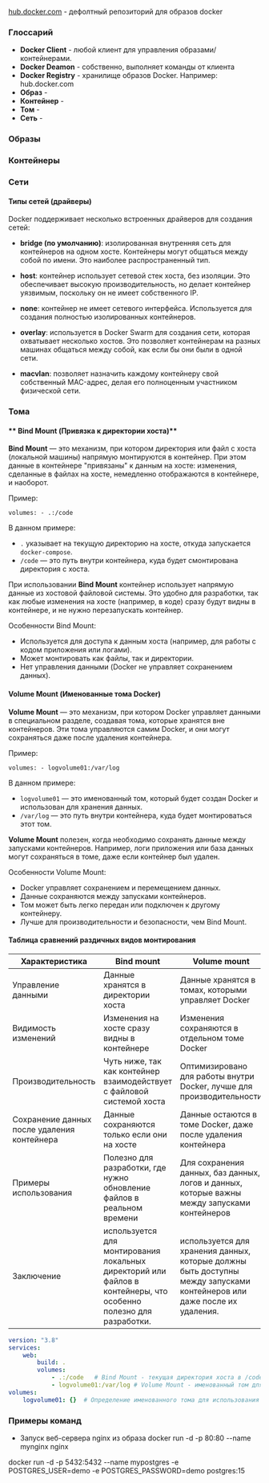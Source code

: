 [hub.docker.com](https://hub.docker.com/) - дефолтный репозиторий для образов docker

### Глоссарий

- **Docker Client** - любой клиент для управления образами/контейнерами.
- **Docker Deamon** - собственно, выполняет команды от клиента
- **Docker Registry** - хранилище образов Docker. Например: hub.docker.com
- **Образ** -  
- **Контейнер** -  
- **Том** - 
- **Сеть** - 

### Образы



### Контейнеры



### Сети

#### Типы сетей (драйверы)

Docker поддерживает несколько встроенных драйверов для создания сетей:

- **bridge (по умолчанию)**: изолированная внутренняя сеть для контейнеров на одном хосте. Контейнеры могут общаться между собой по имени. Это наиболее распространенный тип.
    
- **host**: контейнер использует сетевой стек хоста, без изоляции. Это обеспечивает высокую производительность, но делает контейнер уязвимым, поскольку он не имеет собственного IP.
    
- **none**: контейнер не имеет сетевого интерфейса. Используется для создания полностью изолированных контейнеров.
    
- **overlay**: используется в Docker Swarm для создания сети, которая охватывает несколько хостов. Это позволяет контейнерам на разных машинах общаться между собой, как если бы они были в одной сети.
    
- **macvlan**: позволяет назначить каждому контейнеру свой собственный MAC-адрес, делая его полноценным участником физической сети.


### Тома
#### ** Bind Mount (Привязка к директории хоста)**

**Bind Mount** — это механизм, при котором директория или файл с хоста (локальной машины) напрямую монтируются в контейнер. При этом данные в контейнере "привязаны" к данным на хосте: изменения, сделанные в файлах на хосте, немедленно отображаются в контейнере, и наоборот.

Пример:

`volumes: - .:/code`

В данном примере:

- `.` указывает на текущую директорию на хосте, откуда запускается `docker-compose`.
- `/code` — это путь внутри контейнера, куда будет смонтирована директория с хоста.

При использовании **Bind Mount** контейнер использует напрямую данные из хостовой файловой системы. Это удобно для разработки, так как любые изменения на хосте (например, в коде) сразу будут видны в контейнере, и не нужно перезапускать контейнер.

Особенности Bind Mount:

- Используется для доступа к данным хоста (например, для работы с кодом приложения или логами).
- Может монтировать как файлы, так и директории.
- Нет управления данными (Docker не управляет сохранением данных).

#### **Volume Mount (Именованные тома Docker)**

**Volume Mount** — это механизм, при котором Docker управляет данными в специальном разделе, создавая тома, которые хранятся вне контейнеров. Эти тома управляются самим Docker, и они могут сохраняться даже после удаления контейнера.

Пример:

`volumes: - logvolume01:/var/log`

В данном примере:
- `logvolume01` — это именованный том, который будет создан Docker и использован для хранения данных.
- `/var/log` — это путь внутри контейнера, куда будет монтироваться этот том.

**Volume Mount** полезен, когда необходимо сохранять данные между запусками контейнеров. Например, логи приложения или база данных могут сохраняться в томе, даже если контейнер был удален.

Особенности Volume Mount:

- Docker управляет сохранением и перемещением данных.
- Данные сохраняются между запусками контейнеров.
- Том может быть легко передан или подключен к другому контейнеру.
- Лучше для производительности и безопасности, чем Bind Mount.


#### Таблица сравнений раздичных видов монтирования

| Характеристика                              | Bind mount                                                                                                       | Volume mount                                                                                                           |
| ------------------------------------------- | ---------------------------------------------------------------------------------------------------------------- | ---------------------------------------------------------------------------------------------------------------------- |
| Управление данными                          | Данные хранятся в директории хоста                                                                               | Данные хранятся в томах, которыми управляет Docker                                                                     |
| Видимость изменений                         | Изменения на хосте сразу видны в контейнере                                                                      | Изменения сохраняются в отдельном томе Docker                                                                          |
| Производительность                          | Чуть ниже, так как контейнер взаимодействует с файловой системой хоста                                           | Оптимизировано для работы внутри Docker, лучше для производительности                                                  |
| Сохранение данных после удаления контейнера | Данные сохраняются только если они на хосте                                                                      | Данные остаются в томе Docker, даже после удаления контейнера                                                          |
| Примеры использования                       | Полезно для разработки, где нужно обновление файлов в реальном времени                                           | Для сохранения данных, баз данных, логов и данных, которые важны между запусками контейнеров                           |
| Заключение                                  | используется для монтирования локальных директорий или файлов в контейнеры, что особенно полезно для разработки. | используется для хранения данных, которые должны быть доступны между запусками контейнеров или даже после их удаления. |
```yml
version: "3.8"   
services:     
	web:       
		build: .       
		volumes:         
			- .:/code   # Bind Mount - текущая директория хоста в /code контейнера         
			- logvolume01:/var/log # Volume Mount - именованный том для логов в /var/log   
volumes:     
	logvolume01: {}  # Определение именованного тома для использования
```


### Примеры команд

- Запуск веб-сервера nginx из образа
docker run -d -p 80:80 --name mynginx nginx

docker run -d -p 5432:5432 --name mypostgres -e POSTGRES_USER=demo -e POSTGRES_PASSWORD=demo postgres:15

